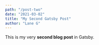 ```yaml
---
path: "/post-two"
date: "2021-03-02"
title: "My Second Gatsby Post"
author: "Lane G"
---
```


This is my very **second blog post** in Gatsby.